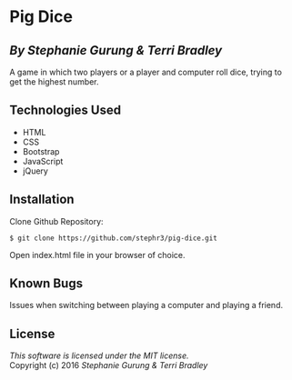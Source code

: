 # Pig Dice
## *By Stephanie Gurung & Terri Bradley*

A game in which two players or a player and computer roll dice, trying to get the highest number.

## Technologies Used

* HTML<br>
* CSS<br>
* Bootstrap<br>
* JavaScript<br>
* jQuery<br>

Installation
------------
Clone Github Repository:
```
$ git clone https://github.com/stephr3/pig-dice.git
```
Open index.html file in your browser of choice.

Known Bugs
------------
Issues when switching between playing a computer and playing a friend.

License
-------
_This software is licensed under the MIT license._<br>
Copyright (c) 2016 *Stephanie Gurung & Terri Bradley*
